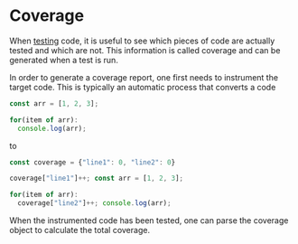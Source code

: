 # Coverage

When [testing](overview) code, it is useful to see which pieces of code are
actually tested and which are not. This information is called coverage and can
be generated when a test is run.

In order to generate a coverage report, one first needs to instrument the target
code. This is typically an automatic process that converts a code

```js
const arr = [1, 2, 3];

for(item of arr):
  console.log(arr);
```

to

```js
const coverage = {"line1": 0, "line2": 0}

coverage["line1"]++; const arr = [1, 2, 3];

for(item of arr):
  coverage["line2"]++; console.log(arr);
```

When the instrumented code has been tested, one can parse the coverage object to
calculate the total coverage.
